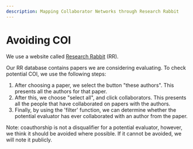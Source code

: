 ```yaml
---
description: Mapping Collaborator Networks through Research Rabbit
---
```


# Avoiding COI

We use a website called [Research Rabbit](https://www.researchrabbit.ai) (RR).

Our RR database contains papers we are considering evaluating. To check potential COI, we use the following steps:

1. After choosing a paper, we select the button "these authors". This presents all the authors for that paper.
2. After this, we choose "select all", and click collaborators. This presents all the people that have collaborated on papers with the authors.
3. Finally, by using the 'filter' function, we can determine whether the potential evaluator has ever collaborated with an author from the paper.

Note: coauthorship is not a disqualifier for a potential evaluator, however, we think it should be avoided where possible. If it cannot be avoided, we will note it publicly.
